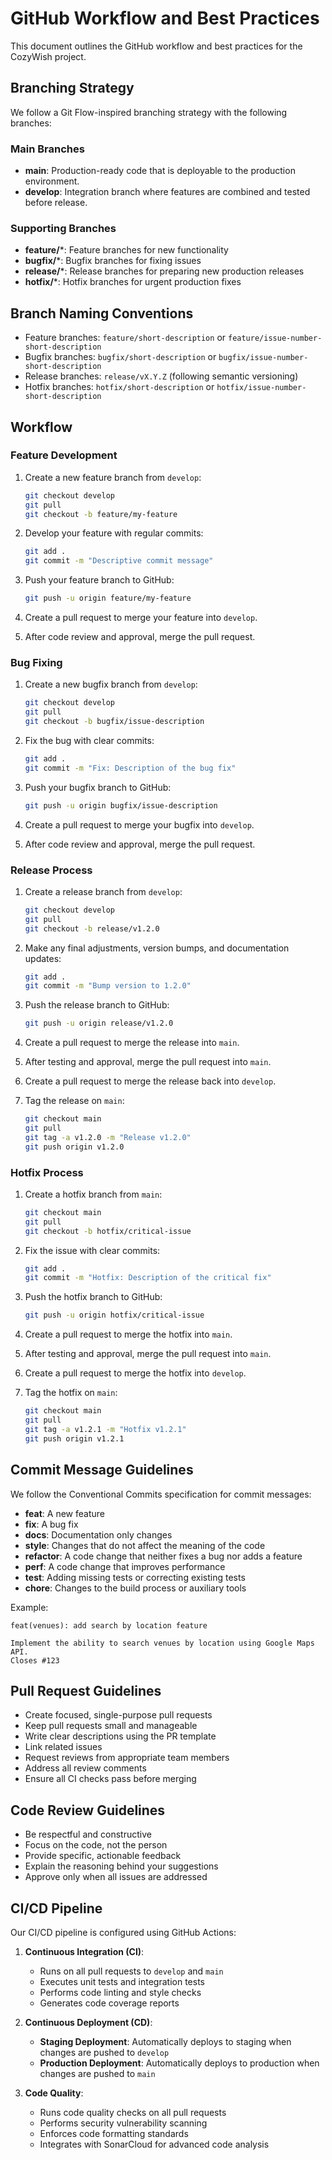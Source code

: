 # GitHub Workflow and Best Practices

This document outlines the GitHub workflow and best practices for the CozyWish project.

## Branching Strategy

We follow a Git Flow-inspired branching strategy with the following branches:

### Main Branches

- **main**: Production-ready code that is deployable to the production environment.
- **develop**: Integration branch where features are combined and tested before release.

### Supporting Branches

- **feature/***:  Feature branches for new functionality
- **bugfix/***:   Bugfix branches for fixing issues
- **release/***:  Release branches for preparing new production releases
- **hotfix/***:   Hotfix branches for urgent production fixes

## Branch Naming Conventions

- Feature branches: `feature/short-description` or `feature/issue-number-short-description`
- Bugfix branches: `bugfix/short-description` or `bugfix/issue-number-short-description`
- Release branches: `release/vX.Y.Z` (following semantic versioning)
- Hotfix branches: `hotfix/short-description` or `hotfix/issue-number-short-description`

## Workflow

### Feature Development

1. Create a new feature branch from `develop`:
   ```bash
   git checkout develop
   git pull
   git checkout -b feature/my-feature
   ```

2. Develop your feature with regular commits:
   ```bash
   git add .
   git commit -m "Descriptive commit message"
   ```

3. Push your feature branch to GitHub:
   ```bash
   git push -u origin feature/my-feature
   ```

4. Create a pull request to merge your feature into `develop`.
5. After code review and approval, merge the pull request.

### Bug Fixing

1. Create a new bugfix branch from `develop`:
   ```bash
   git checkout develop
   git pull
   git checkout -b bugfix/issue-description
   ```

2. Fix the bug with clear commits:
   ```bash
   git add .
   git commit -m "Fix: Description of the bug fix"
   ```

3. Push your bugfix branch to GitHub:
   ```bash
   git push -u origin bugfix/issue-description
   ```

4. Create a pull request to merge your bugfix into `develop`.
5. After code review and approval, merge the pull request.

### Release Process

1. Create a release branch from `develop`:
   ```bash
   git checkout develop
   git pull
   git checkout -b release/v1.2.0
   ```

2. Make any final adjustments, version bumps, and documentation updates:
   ```bash
   git add .
   git commit -m "Bump version to 1.2.0"
   ```

3. Push the release branch to GitHub:
   ```bash
   git push -u origin release/v1.2.0
   ```

4. Create a pull request to merge the release into `main`.
5. After testing and approval, merge the pull request into `main`.
6. Create a pull request to merge the release back into `develop`.
7. Tag the release on `main`:
   ```bash
   git checkout main
   git pull
   git tag -a v1.2.0 -m "Release v1.2.0"
   git push origin v1.2.0
   ```

### Hotfix Process

1. Create a hotfix branch from `main`:
   ```bash
   git checkout main
   git pull
   git checkout -b hotfix/critical-issue
   ```

2. Fix the issue with clear commits:
   ```bash
   git add .
   git commit -m "Hotfix: Description of the critical fix"
   ```

3. Push the hotfix branch to GitHub:
   ```bash
   git push -u origin hotfix/critical-issue
   ```

4. Create a pull request to merge the hotfix into `main`.
5. After testing and approval, merge the pull request into `main`.
6. Create a pull request to merge the hotfix into `develop`.
7. Tag the hotfix on `main`:
   ```bash
   git checkout main
   git pull
   git tag -a v1.2.1 -m "Hotfix v1.2.1"
   git push origin v1.2.1
   ```

## Commit Message Guidelines

We follow the Conventional Commits specification for commit messages:

- **feat**: A new feature
- **fix**: A bug fix
- **docs**: Documentation only changes
- **style**: Changes that do not affect the meaning of the code
- **refactor**: A code change that neither fixes a bug nor adds a feature
- **perf**: A code change that improves performance
- **test**: Adding missing tests or correcting existing tests
- **chore**: Changes to the build process or auxiliary tools

Example:
```
feat(venues): add search by location feature

Implement the ability to search venues by location using Google Maps API.
Closes #123
```

## Pull Request Guidelines

- Create focused, single-purpose pull requests
- Keep pull requests small and manageable
- Write clear descriptions using the PR template
- Link related issues
- Request reviews from appropriate team members
- Address all review comments
- Ensure all CI checks pass before merging

## Code Review Guidelines

- Be respectful and constructive
- Focus on the code, not the person
- Provide specific, actionable feedback
- Explain the reasoning behind your suggestions
- Approve only when all issues are addressed

## CI/CD Pipeline

Our CI/CD pipeline is configured using GitHub Actions:

1. **Continuous Integration (CI)**:
   - Runs on all pull requests to `develop` and `main`
   - Executes unit tests and integration tests
   - Performs code linting and style checks
   - Generates code coverage reports

2. **Continuous Deployment (CD)**:
   - **Staging Deployment**: Automatically deploys to staging when changes are pushed to `develop`
   - **Production Deployment**: Automatically deploys to production when changes are pushed to `main`

3. **Code Quality**:
   - Runs code quality checks on all pull requests
   - Performs security vulnerability scanning
   - Enforces code formatting standards
   - Integrates with SonarCloud for advanced code analysis
